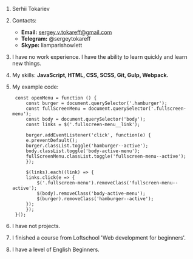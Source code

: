 1. Serhii Tokariev
2. Contacts:
   * **Email:** sergey.v.tokareff@gmail.com
   * **Telegram:** @sergeytokareff
   * **Skype:** liamparishowlett
3. I have no work experience. I have the ability to learn quickly and learn new things.
4. My skills: **JavaScript, HTML, CSS, SCSS, Git, Gulp, Webpack.**
5. My example code:

   ```
    const openMenu = function () {
        const burger = document.querySelector('.hamburger');
        const fullScreenMenu = document.querySelector('.fullscreen-menu');
        const body = document.querySelector('body');
        const links = $('.fullscreen-menu__link');

        burger.addEventListener('click', function(e) {
        e.preventDefault();
        burger.classList.toggle('hamburger--active');
        body.classList.toggle('body-active-menu');
        fullScreenMenu.classList.toggle('fullscreen-menu--active');
        });

        $(links).each((link) => {
        links.click(e => {
            $('.fullscreen-menu').removeClass('fullscreen-menu--active');
            $(body).removeClass('body-active-menu');
            $(burger).removeClass('hamburger--active');
        });
        });
    }();
   ```
6. I have not projects.
7. I finished a course from Loftschool 'Web development for beginners'.
8. I have a level of English Beginners.
